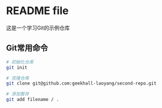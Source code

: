 # README file

这是一个学习Git的示例仓库

## Git常用命令


```bash
# 初始化仓库
git init 

# 克隆仓库
git clone git@github.com:geekhall-laoyang/second-repo.git

# 添加暂存
git add filename / .

```


